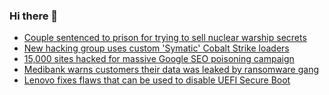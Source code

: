 ### Hi there 👋

<!--START_SECTION:feed-->
* [Couple sentenced to prison for trying to sell nuclear warship secrets](https://www.bleepingcomputer.com/news/security/couple-sentenced-to-prison-for-trying-to-sell-nuclear-warship-secrets/)
* [New hacking group uses custom 'Symatic' Cobalt Strike loaders](https://www.bleepingcomputer.com/news/security/new-hacking-group-uses-custom-symatic-cobalt-strike-loaders/)
* [15,000 sites hacked for massive Google SEO poisoning campaign](https://www.bleepingcomputer.com/news/security/15-000-sites-hacked-for-massive-google-seo-poisoning-campaign/)
* [Medibank warns customers their data was leaked by ransomware gang](https://www.bleepingcomputer.com/news/security/medibank-warns-customers-their-data-was-leaked-by-ransomware-gang/)
* [Lenovo fixes flaws that can be used to disable UEFI Secure Boot](https://www.bleepingcomputer.com/news/security/lenovo-fixes-flaws-that-can-be-used-to-disable-uefi-secure-boot/)
<!--END_SECTION:feed-->

<!--
**frankenk/frankenk** is a ✨ _special_ ✨ repository because its `README.md` (this file) appears on your GitHub profile.

Here are some ideas to get you started:

- 🔭 I’m currently working on ...
- 🌱 I’m currently learning ...
- 👯 I’m looking to collaborate on ...
- 🤔 I’m looking for help with ...
- 💬 Ask me about ...
- 📫 How to reach me: ...
- 😄 Pronouns: ...
- ⚡ Fun fact: ...
-->



